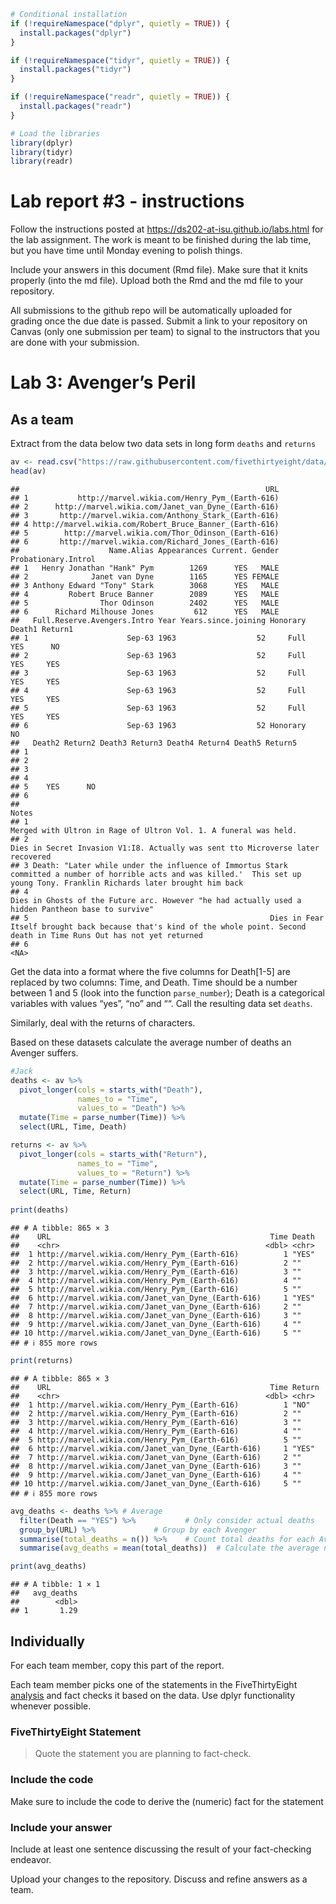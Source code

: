 
<!-- README.md is generated from README.Rmd. Please edit the README.Rmd file -->

``` r
# Conditional installation
if (!requireNamespace("dplyr", quietly = TRUE)) {
  install.packages("dplyr")
}

if (!requireNamespace("tidyr", quietly = TRUE)) {
  install.packages("tidyr")
}

if (!requireNamespace("readr", quietly = TRUE)) {
  install.packages("readr")
}

# Load the libraries
library(dplyr)
library(tidyr)
library(readr)
```

# Lab report \#3 - instructions

Follow the instructions posted at
<https://ds202-at-isu.github.io/labs.html> for the lab assignment. The
work is meant to be finished during the lab time, but you have time
until Monday evening to polish things.

Include your answers in this document (Rmd file). Make sure that it
knits properly (into the md file). Upload both the Rmd and the md file
to your repository.

All submissions to the github repo will be automatically uploaded for
grading once the due date is passed. Submit a link to your repository on
Canvas (only one submission per team) to signal to the instructors that
you are done with your submission.

# Lab 3: Avenger’s Peril

## As a team

Extract from the data below two data sets in long form `deaths` and
`returns`

``` r
av <- read.csv("https://raw.githubusercontent.com/fivethirtyeight/data/master/avengers/avengers.csv", stringsAsFactors = FALSE)
head(av)
```

    ##                                                       URL
    ## 1           http://marvel.wikia.com/Henry_Pym_(Earth-616)
    ## 2      http://marvel.wikia.com/Janet_van_Dyne_(Earth-616)
    ## 3       http://marvel.wikia.com/Anthony_Stark_(Earth-616)
    ## 4 http://marvel.wikia.com/Robert_Bruce_Banner_(Earth-616)
    ## 5        http://marvel.wikia.com/Thor_Odinson_(Earth-616)
    ## 6       http://marvel.wikia.com/Richard_Jones_(Earth-616)
    ##                    Name.Alias Appearances Current. Gender Probationary.Introl
    ## 1   Henry Jonathan "Hank" Pym        1269      YES   MALE                    
    ## 2              Janet van Dyne        1165      YES FEMALE                    
    ## 3 Anthony Edward "Tony" Stark        3068      YES   MALE                    
    ## 4         Robert Bruce Banner        2089      YES   MALE                    
    ## 5                Thor Odinson        2402      YES   MALE                    
    ## 6      Richard Milhouse Jones         612      YES   MALE                    
    ##   Full.Reserve.Avengers.Intro Year Years.since.joining Honorary Death1 Return1
    ## 1                      Sep-63 1963                  52     Full    YES      NO
    ## 2                      Sep-63 1963                  52     Full    YES     YES
    ## 3                      Sep-63 1963                  52     Full    YES     YES
    ## 4                      Sep-63 1963                  52     Full    YES     YES
    ## 5                      Sep-63 1963                  52     Full    YES     YES
    ## 6                      Sep-63 1963                  52 Honorary     NO        
    ##   Death2 Return2 Death3 Return3 Death4 Return4 Death5 Return5
    ## 1                                                            
    ## 2                                                            
    ## 3                                                            
    ## 4                                                            
    ## 5    YES      NO                                             
    ## 6                                                            
    ##                                                                                                                                                                              Notes
    ## 1                                                                                                                Merged with Ultron in Rage of Ultron Vol. 1. A funeral was held. 
    ## 2                                                                                                  Dies in Secret Invasion V1:I8. Actually was sent tto Microverse later recovered
    ## 3 Death: "Later while under the influence of Immortus Stark committed a number of horrible acts and was killed.'  This set up young Tony. Franklin Richards later brought him back
    ## 4                                                                               Dies in Ghosts of the Future arc. However "he had actually used a hidden Pantheon base to survive"
    ## 5                                                      Dies in Fear Itself brought back because that's kind of the whole point. Second death in Time Runs Out has not yet returned
    ## 6                                                                                                                                                                             <NA>

Get the data into a format where the five columns for Death\[1-5\] are
replaced by two columns: Time, and Death. Time should be a number
between 1 and 5 (look into the function `parse_number`); Death is a
categorical variables with values “yes”, “no” and ““. Call the resulting
data set `deaths`.

Similarly, deal with the returns of characters.

Based on these datasets calculate the average number of deaths an
Avenger suffers.

``` r
#Jack
deaths <- av %>%
  pivot_longer(cols = starts_with("Death"), 
               names_to = "Time", 
               values_to = "Death") %>%
  mutate(Time = parse_number(Time)) %>%
  select(URL, Time, Death)

returns <- av %>%
  pivot_longer(cols = starts_with("Return"), 
               names_to = "Time", 
               values_to = "Return") %>%
  mutate(Time = parse_number(Time)) %>%
  select(URL, Time, Return)
 
print(deaths)
```

    ## # A tibble: 865 × 3
    ##    URL                                                 Time Death
    ##    <chr>                                              <dbl> <chr>
    ##  1 http://marvel.wikia.com/Henry_Pym_(Earth-616)          1 "YES"
    ##  2 http://marvel.wikia.com/Henry_Pym_(Earth-616)          2 ""   
    ##  3 http://marvel.wikia.com/Henry_Pym_(Earth-616)          3 ""   
    ##  4 http://marvel.wikia.com/Henry_Pym_(Earth-616)          4 ""   
    ##  5 http://marvel.wikia.com/Henry_Pym_(Earth-616)          5 ""   
    ##  6 http://marvel.wikia.com/Janet_van_Dyne_(Earth-616)     1 "YES"
    ##  7 http://marvel.wikia.com/Janet_van_Dyne_(Earth-616)     2 ""   
    ##  8 http://marvel.wikia.com/Janet_van_Dyne_(Earth-616)     3 ""   
    ##  9 http://marvel.wikia.com/Janet_van_Dyne_(Earth-616)     4 ""   
    ## 10 http://marvel.wikia.com/Janet_van_Dyne_(Earth-616)     5 ""   
    ## # ℹ 855 more rows

``` r
print(returns)
```

    ## # A tibble: 865 × 3
    ##    URL                                                 Time Return
    ##    <chr>                                              <dbl> <chr> 
    ##  1 http://marvel.wikia.com/Henry_Pym_(Earth-616)          1 "NO"  
    ##  2 http://marvel.wikia.com/Henry_Pym_(Earth-616)          2 ""    
    ##  3 http://marvel.wikia.com/Henry_Pym_(Earth-616)          3 ""    
    ##  4 http://marvel.wikia.com/Henry_Pym_(Earth-616)          4 ""    
    ##  5 http://marvel.wikia.com/Henry_Pym_(Earth-616)          5 ""    
    ##  6 http://marvel.wikia.com/Janet_van_Dyne_(Earth-616)     1 "YES" 
    ##  7 http://marvel.wikia.com/Janet_van_Dyne_(Earth-616)     2 ""    
    ##  8 http://marvel.wikia.com/Janet_van_Dyne_(Earth-616)     3 ""    
    ##  9 http://marvel.wikia.com/Janet_van_Dyne_(Earth-616)     4 ""    
    ## 10 http://marvel.wikia.com/Janet_van_Dyne_(Earth-616)     5 ""    
    ## # ℹ 855 more rows

``` r
avg_deaths <- deaths %>% # Average
  filter(Death == "YES") %>%           # Only consider actual deaths
  group_by(URL) %>%             # Group by each Avenger
  summarise(total_deaths = n()) %>%    # Count total deaths for each Avenger
  summarise(avg_deaths = mean(total_deaths))  # Calculate the average number of deaths

print(avg_deaths)
```

    ## # A tibble: 1 × 1
    ##   avg_deaths
    ##        <dbl>
    ## 1       1.29

## Individually

For each team member, copy this part of the report.

Each team member picks one of the statements in the FiveThirtyEight
[analysis](https://fivethirtyeight.com/features/avengers-death-comics-age-of-ultron/)
and fact checks it based on the data. Use dplyr functionality whenever
possible.

### FiveThirtyEight Statement

> Quote the statement you are planning to fact-check.

### Include the code

Make sure to include the code to derive the (numeric) fact for the
statement

### Include your answer

Include at least one sentence discussing the result of your
fact-checking endeavor.

Upload your changes to the repository. Discuss and refine answers as a
team.
